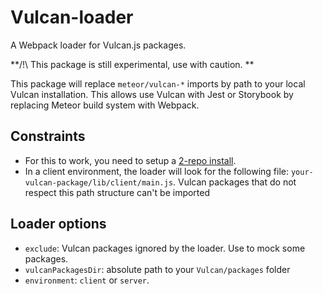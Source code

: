 # Vulcan-loader

A Webpack loader for Vulcan.js packages.

**/!\ This package is still experimental, use with caution. **

This package will replace `meteor/vulcan-*` imports by path to your local Vulcan installation. This allows use Vulcan with Jest or Storybook by replacing Meteor build system with Webpack.

## Constraints
- For this to work, you need to setup a [2-repo install](https://docs.vulcanjs.org/#Two-Repo-Install-Optional).
- In a client environment, the loader will look for the following file: `your-vulcan-package/lib/client/main.js`. Vulcan packages that do not respect this path structure can't be imported


## Loader options

- `exclude`: Vulcan packages ignored by the loader. Use to mock some packages.
- `vulcanPackagesDir`: absolute path to your `Vulcan/packages` folder
- `environment`: `client` or `server`.